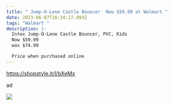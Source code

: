 ```yaml
---
title: " Jump-O-Lene Castle Bouncer  Now $59.99 at Walmart "
date: 2023-06-07T16:34:27.893Z
tags: "Walmart "
description: |-
  Intex Jump-O-Lene Castle Bouncer, PVC, Kids
  Now $59.99
  was $74.99

  Price when purchased online
---
```



https://shopstyle.it/l/bXeMx

ad 



![](https://scontent.fccu3-1.fna.fbcdn.net/v/t39.30808-6/352093620_283510657448509_7350641473263128576_n.jpg?stp=dst-jpg_p526x296&_nc_cat=109&ccb=1-7&_nc_sid=5cd70e&_nc_ohc=E77SZlh83coAX_ybSP6&_nc_oc=AQnk_4f4UYQ5gbv76fzkad-lSH774Sjo4gM9poaCu6_Hzu_d7ZooskFZUAbS0vgd4bI&_nc_ht=scontent.fccu3-1.fna&oh=00_AfAubfdIM5nDq3_TBIAcLe7BBd-9tPCbbQMLPU_iRD3V9g&oe=648538FE)